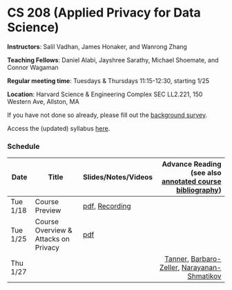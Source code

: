 # CS 208 (Applied Privacy for Data Science)

**Instructors**: Salil Vadhan, James Honaker, and Wanrong Zhang

**Teaching Fellows**: Daniel Alabi, Jayshree Sarathy, Michael Shoemate, and Connor Wagaman

**Regular meeting time**: Tuesdays & Thursdays 11:15-12:30, starting 1/25

**Location**: Harvard Science & Engineering Complex SEC LL2.221, 150 Western Ave, Allston, MA

If you have not done so already, please fill out the [background survey](https://docs.google.com/forms/d/e/1FAIpQLSfYrvV08oMJr5idotBG1eIyE6rafbKymxs_8gm9iUqpC73vKg/viewform).

Access the (updated) syllabus [here](files/cs208_spring2022_syllabus.pdf).

### Schedule

| **Date**             | **Title**     | **Slides/Notes/Videos** | **Advance Reading** (see also [annotated course bibliography](files/cs208_annotated_bibliography.pdf))
|----------------------|---------------|------------------ |---------------------------------------------------------------------------------------------------:|
| Tue 1/18 | Course Preview |  [pdf](files/course_preview.pdf), [Recording](https://harvard.zoom.us/rec/play/rNU5_swSdM3xVtAd3rTReJtniCNhE4oKY54CWsA2hIPpnt2PmZGPbO-yOvIs0NpIS9y1ilRJ6SWsvH9P.hVnF5j1z4LYMDVYM) | |
| Tue 1/25 | Course Overview & Attacks on Privacy |  [pdf](files/overview-reidentification.pdf) | |
| Thu 1/27 |  |   | [Tanner](https://www.forbes.com/sites/adamtanner/2013/04/25/harvard-professor-re-identifies-anonymous-volunteers-in-dna-study/#4b8a122d92c9), [Barbaro-Zeller](https://www.nytimes.com/2006/08/09/technology/09aol.html), [Narayanan-Shmatikov](https://dl.acm.org/citation.cfm?id=1743558) |
